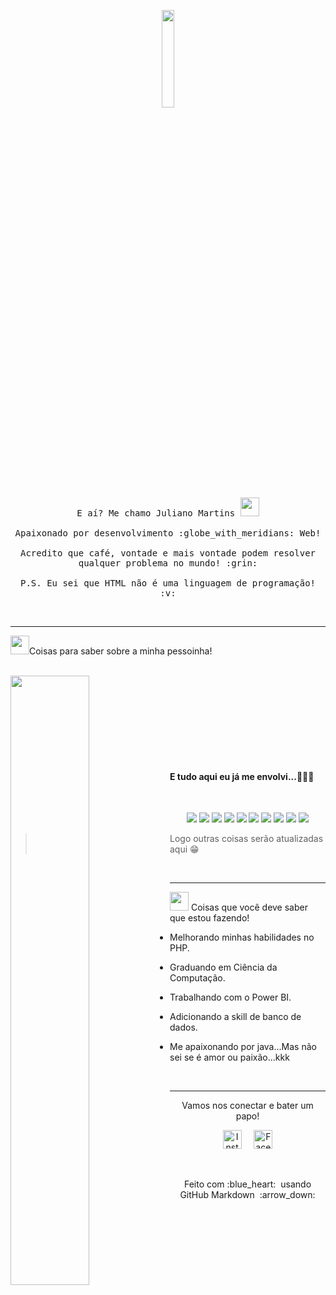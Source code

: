 <p align="center">
  <img src="https://media.giphy.com/media/MeJgB3yMMwIaHmKD4z/giphy.gif" width="20%">
  <br>
  <samp>
    E aí? Me chamo Juliano Martins <img src="https://raw.githubusercontent.com/Quadrified/Quadrified/master/assets/wave.gif" width="30px">
    <br><br>
    Apaixonado por desenvolvimento :globe_with_meridians: Web!
    <br><br>
    Acredito que café, vontade e mais vontade podem resolver qualquer problema no mundo! :grin:
    <br><br>
    P.S. Eu sei que HTML não é uma linguagem de programação! :v:
  </samp>
</p>

 &nbsp;
 
 ---
  
 <img src="https://github.com/TheDudeThatCode/TheDudeThatCode/raw/master/Assets/Medal.gif" width="30px">Coisas para saber sobre a minha pessoinha!
 
  <br>
 <a href="https://github.com/julianoomartins">
  <img align="left" width="50%" src="https://github-readme-stats.vercel.app/api?username=julianoomartins&theme=default&hide=prs&show_icons=true)" /> 
  </a>
   
</a>


  <br><br><br><br><br><br><br>


#### E tudo aqui eu já me envolvi...👨🏽‍💻 

<br>

<p align="center">
<img src = "https://img.shields.io/badge/-HTML5-E34F26?style=flat&logo=html5&logoColor=white">
<img src = "https://img.shields.io/badge/-CSS3-1572B6?style=flat&logo=css3&logoColor=white"> 
<img src="https://img.shields.io/badge/-PHP-5466b8?style=flat&logo=php&logoColor=white" >
<img src="https://img.shields.io/badge/-Bootstrap-563D7C?style=flat&logo=bootstrap&logoColor=white">
<img src="https://img.shields.io/badge/-JavaScript-eed718?style=flat&logo=javascript&logoColor=ffffff">
<img src="https://img.shields.io/badge/-MySQL-F29111?style=flat&logo=mysql&logoColor=FFFFFF">
<img src="https://img.shields.io/badge/-Java 8-06305b?style=flat&logo=java&logoColor=white">
<img src="http://img.shields.io/badge/-Github-000000?style=flat&logo=github&logoColor=FFFFFF">
<img src="http://img.shields.io/badge/-VS%20Code-007ACC?style=flat&logo=visual%20studio%20code&logoColor=white">
<img src="https://img.shields.io/badge/-Microsoft%20Excel-026f39?style=flat&logo=microsoft%20excel">
  
 > Logo outras coisas serão atualizadas aqui :grin:
  
   &nbsp; 

</a>
  
 </p>
 
   ---
   
<img src="https://camo.githubusercontent.com/be37cdc8f930300096c506ad4574eaae977c48fbb2705cfcb92f4eeab8282c7a/68747470733a2f2f6d656469612e67697068792e636f6d2f6d656469612f56674344417a634b767352364f4d307557672f67697068792e676966" width="30px"> Coisas que você deve saber que estou fazendo!

- Melhorando minhas habilidades no PHP. 
- Graduando em Ciência da Computação.
- Trabalhando com o Power BI.
- Adicionando a skill de banco de dados.
- Me apaixonando por java...Mas não sei se é amor ou paixão...kkk

  &nbsp;   &nbsp; 
  
---

</details>

<p align="center"> 
   Vamos nos conectar e bater um papo! 
</p>

<p align="center">
  <a href="https://www.linkedin.com/in/julianoomartins/"><img src="https://github.com/Quadrified/Quadrified/raw/master/assets/social_media_svgs/linkedin-round.svg" width="30px" alt="Instagram"></a> &nbsp; &nbsp;
  <a href="https://www.instagram.com/julianoomartins/"><img src="https://github.com/Quadrified/Quadrified/raw/master/assets/social_media_svgs/instagram-round.svg" width="30px" alt="Facebook"></a> 

</p>

 &nbsp; 
 
<p align="center">
  Feito com  :blue_heart: &nbsp;usando GitHub Markdown &nbsp;:arrow_down:
</p>
